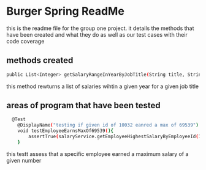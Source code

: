 # Burger Spring ReadMe
this is the readme file for the group one project. it details the methods that have been created and what they do as well as our test cases with their code coverage

## methods created 

```bash
public List<Integer> getSalaryRangeInYearByJobTitle(String title, String year)
```
this method rewturns a list of salaries wihtin a given year for a given job title

## areas of program that have been tested

```bash
  @Test
    @DisplayName("testing if given id of 10032 eanred a max of 69539")
    void testEmployeeEarnsMaxOf69539(){
        assertTrue(salaryService.getEmployeeHighestSalaryByEmployeeId(10032) == 69539);
    }
```
this testt assess that a specific employee earned a maximum salary of a given number